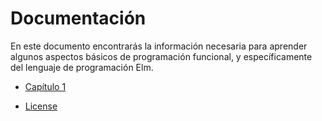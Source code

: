 # Documentación

En este documento encontrarás la información necesaria para aprender algunos
aspectos básicos de programación funcional, y específicamente del lenguaje
de programación Elm.

- [Capítulo 1](./Clases01/Readme.md)

- [License](./LICENSE)
